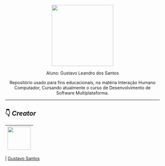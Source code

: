 
<p align="center"><img src="https://github.com/gustavols/gustavols-Portifolio/blob/main/src/assets/logo.PNG" width="200px;"/></p>


<p align="center">Aluno: Gustavo Leandro dos Santos</p>
<p align="center">Repositório usado para fins educacionais, na matéria Interação Humano Computador, Cursando atualmente o curso de Desenvolvimento de Software Multiplataforma.</p>



<hr>

## &#128071; *Creator*

| [<img src="https://avatars.githubusercontent.com/u/55259166?v=4" width="75px;"/>](https://github.com/guilhermerodz) |
| :------------------------------------------------------------------------------------------------------------------------: |

| [Gustavo Santos](https://github.com/gustavols)








